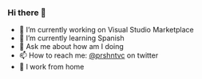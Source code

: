 ### Hi there 👋

- 🔭 I’m currently working on Visual Studio Marketplace
- 🌱 I’m currently learning Spanish
- 💬 Ask me about how am I doing
- 📫 How to reach me: [@prshntvc](https://twitter.com/prshntvc) on twitter
- 🏡 I work from home
